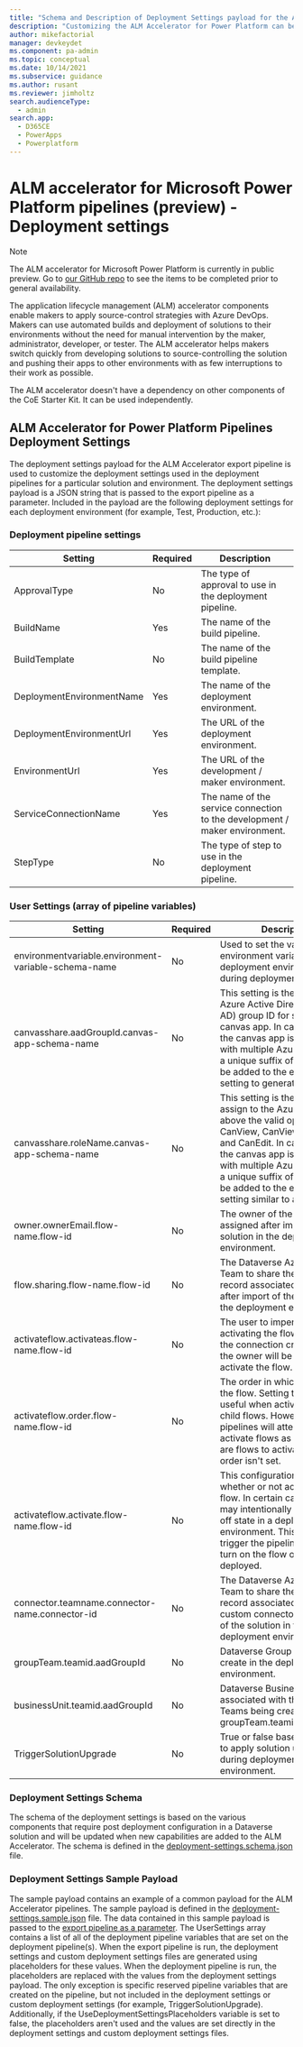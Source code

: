 ```yaml
---
title: "Schema and Description of Deployment Settings payload for the ALM accelerator pipelines for Microsoft Power Platform | MicrosoftDocs"
description: "Customizing the ALM Accelerator for Power Platform can be achieved in several ways without affecting the upgrade path of the solution and pipelines. This document describes the deployment settings payload for the ALM Accelerator pipelines for Microsoft Power Platform."
author: mikefactorial
manager: devkeydet
ms.component: pa-admin
ms.topic: conceptual
ms.date: 10/14/2021
ms.subservice: guidance
ms.author: rusant
ms.reviewer: jimholtz
search.audienceType: 
  - admin
search.app: 
  - D365CE
  - PowerApps
  - Powerplatform
---
```


# ALM accelerator for Microsoft Power Platform pipelines (preview) - Deployment settings

> [!NOTE]
> The ALM accelerator for Microsoft Power Platform is currently in public preview. Go to [our GitHub repo](https://github.com/microsoft/coe-starter-kit/blob/main/CenterofExcellenceALMAccelerator/PREVIEW.md) to see the items to be completed prior to general availability.

The application lifecycle management (ALM) accelerator components enable makers to apply source-control strategies with Azure DevOps. Makers can use automated builds and deployment of solutions to their environments without the need for manual intervention by the maker, administrator, developer, or tester. The ALM accelerator helps makers switch quickly from developing solutions to source-controlling the solution and pushing their apps to other environments with as few interruptions to their work as possible.

The ALM accelerator doesn't have a dependency on other components of the CoE Starter Kit. It can be used independently.

## ALM Accelerator for Power Platform Pipelines Deployment Settings

The deployment settings payload for the ALM Accelerator export pipeline is used to customize the deployment settings used in the deployment pipelines for a particular solution and environment. The deployment settings payload is a JSON string that is passed to the export pipeline as a parameter. Included in the payload are the following deployment settings for each deployment environment (for example, Test, Production, etc.):

### Deployment pipeline settings

  | Setting                     | Required | Description |
  | -------                     | -------- | ----------- |
  | ApprovalType                | No       | The type of approval to use in the deployment pipeline. |
  | BuildName                   | Yes      | The name of the build pipeline. |
  | BuildTemplate               | No       | The name of the build pipeline template. |
  | DeploymentEnvironmentName   | Yes      | The name of the deployment environment. |
  | DeploymentEnvironmentUrl    | Yes      | The URL of the deployment environment. |
  | EnvironmentUrl              | Yes      | The URL of the development / maker environment. |
  | ServiceConnectionName       | Yes      | The name of the service connection to the development / maker environment. |
  | StepType                    | No       | The type of step to use in the deployment pipeline. |

### User Settings (array of pipeline variables)

  | Setting                                                                 | Required | Description |
  | -------                                                                 | -------- | ----------- |
  | environmentvariable.environment-variable-schema-name                    | No       | Used to set the value of environment variables in a deployment environment during deployment. |
  | canvasshare.aadGroupId.canvas-app-schema-name                           | No       | This setting is the Microsoft Azure Active Directory (Azure AD) group ID for sharing the canvas app. In cases where the canvas app is to be shared with multiple Azure AD groups a unique suffix of .1 or .2 can be added to the end of the setting to generate multiple. |
  | canvasshare.roleName.canvas-app-schema-name                             | No       | This setting is the role to assign to the Azure AD group above the valid options are CanView, CanViewAndShare and CanEdit. In cases where the canvas app is to be shared with multiple Azure AD groups a unique suffix of .1 or .2 can be added to the end of the setting similar to above.  |
  | owner.ownerEmail.flow-name.flow-id                                      | No       | The owner of the flow assigned after import of the solution in the deployment environment. |
  | flow.sharing.flow-name.flow-id                                          | No       | The Dataverse Azure AD Group Team to share the process record associated with the flow after import of the solution in the deployment environment. |
  | activateflow.activateas.flow-name.flow-id                               | No       | The user to impersonate when activating the flow. Otherwise the connection creation user or the owner will be used to activate the flow. |
  | activateflow.order.flow-name.flow-id                                    | No       | The order in which to activate the flow. Setting the order is useful when activating parent / child flows. However, the pipelines will attempt to activate flows as long as there are flows to activate if the order isn't set.  |
  | activateflow.activate.flow-name.flow-id                                 | No       | This configuration sets whether or not activate this flow. In certain cases flows may intentionally be left in an off state in a deployment environment. This setting will trigger the pipelines to either turn on the flow or not when deployed. |
  | connector.teamname.connector-name.connector-id                          | No       | The Dataverse Azure AD Group Team to share the connector record associated with the custom connector after import of the solution in the deployment environment. |
  | groupTeam.teamid.aadGroupId                                             | No       | Dataverse Group Teams to create in the deployment environment. |
  | businessUnit.teamid.aadGroupId                                          | No       | Dataverse Business Unit associated with the Group Teams being created by groupTeam.teamid.aadGroupId. |
  | TriggerSolutionUpgrade                                                  | No       | True or false based on whether to apply solution upgrade during deployment to this environment. |

### Deployment Settings Schema

The schema of the deployment settings is based on the various components that require post deployment configuration in a Dataverse solution and will be updated when new capabilities are added to the ALM Accelerator. The schema is defined in the [deployment-settings.schema.json](https://github.com/microsoft/coe-alm-accelerator-templates/blob/main/deployment-settings.schema.json) file.

### Deployment Settings Sample Payload

The sample payload contains an example of a common payload for the ALM Accelerator pipelines. The sample payload is defined in the [deployment-settings.sample.json](https://github.com/microsoft/coe-alm-accelerator-templates/blob/main/deployment-settings.sample.json) file. The data contained in this sample payload is passed to the [export pipeline as a parameter](/power-platform/guidance/coe/almaccelerator-pipelines). The UserSettings array contains a list of all of the deployment pipeline variables that are set on the deployment pipeline(s). When the export pipeline is run, the deployment settings and custom deployment settings files are generated using placeholders for these values. When the deployment pipeline is run, the placeholders are replaced with the values from the deployment settings payload. The only exception is specific reserved pipeline variables that are created on the pipeline, but not included in the deployment settings or custom deployment settings (for example, TriggerSolutionUpgrade). Additionally, if the UseDeploymentSettingsPlaceholders variable is set to false, the placeholders aren't used and the values are set directly in the deployment settings and custom deployment settings files.
